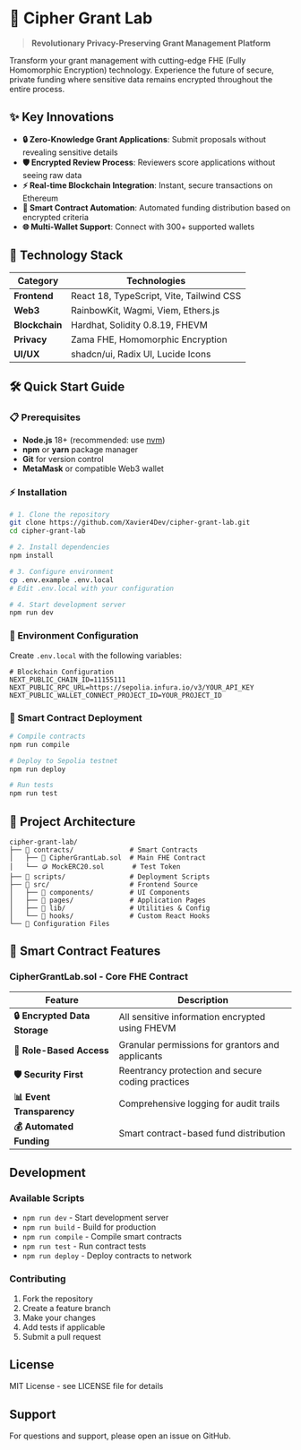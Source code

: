 # 🔐 Cipher Grant Lab

> **Revolutionary Privacy-Preserving Grant Management Platform**

Transform your grant management with cutting-edge FHE (Fully Homomorphic Encryption) technology. Experience the future of secure, private funding where sensitive data remains encrypted throughout the entire process.

## ✨ Key Innovations

- **🔒 Zero-Knowledge Grant Applications**: Submit proposals without revealing sensitive details
- **🛡️ Encrypted Review Process**: Reviewers score applications without seeing raw data  
- **⚡ Real-time Blockchain Integration**: Instant, secure transactions on Ethereum
- **🎯 Smart Contract Automation**: Automated funding distribution based on encrypted criteria
- **🌐 Multi-Wallet Support**: Connect with 300+ supported wallets

## 🚀 Technology Stack

| Category | Technologies |
|----------|-------------|
| **Frontend** | React 18, TypeScript, Vite, Tailwind CSS |
| **Web3** | RainbowKit, Wagmi, Viem, Ethers.js |
| **Blockchain** | Hardhat, Solidity 0.8.19, FHEVM |
| **Privacy** | Zama FHE, Homomorphic Encryption |
| **UI/UX** | shadcn/ui, Radix UI, Lucide Icons |

## 🛠️ Quick Start Guide

### 📋 Prerequisites

- **Node.js** 18+ (recommended: use [nvm](https://github.com/nvm-sh/nvm))
- **npm** or **yarn** package manager
- **Git** for version control
- **MetaMask** or compatible Web3 wallet

### ⚡ Installation

```bash
# 1. Clone the repository
git clone https://github.com/Xavier4Dev/cipher-grant-lab.git
cd cipher-grant-lab

# 2. Install dependencies
npm install

# 3. Configure environment
cp .env.example .env.local
# Edit .env.local with your configuration

# 4. Start development server
npm run dev
```

### 🔧 Environment Configuration

Create `.env.local` with the following variables:

```env
# Blockchain Configuration
NEXT_PUBLIC_CHAIN_ID=11155111
NEXT_PUBLIC_RPC_URL=https://sepolia.infura.io/v3/YOUR_API_KEY
NEXT_PUBLIC_WALLET_CONNECT_PROJECT_ID=YOUR_PROJECT_ID
```

### 🚀 Smart Contract Deployment

```bash
# Compile contracts
npm run compile

# Deploy to Sepolia testnet
npm run deploy

# Run tests
npm run test
```

## 📁 Project Architecture

```
cipher-grant-lab/
├── 📁 contracts/              # Smart Contracts
│   ├── 🔐 CipherGrantLab.sol  # Main FHE Contract
│   └── 🪙 MockERC20.sol       # Test Token
├── 📁 scripts/                # Deployment Scripts
├── 📁 src/                    # Frontend Source
│   ├── 📁 components/         # UI Components
│   ├── 📁 pages/              # Application Pages
│   ├── 📁 lib/                # Utilities & Config
│   └── 📁 hooks/              # Custom React Hooks
└── 📄 Configuration Files
```

## 🔐 Smart Contract Features

### CipherGrantLab.sol - Core FHE Contract

| Feature | Description |
|---------|-------------|
| **🔒 Encrypted Data Storage** | All sensitive information encrypted using FHEVM |
| **👥 Role-Based Access** | Granular permissions for grantors and applicants |
| **🛡️ Security First** | Reentrancy protection and secure coding practices |
| **📊 Event Transparency** | Comprehensive logging for audit trails |
| **💰 Automated Funding** | Smart contract-based fund distribution |

## Development

### Available Scripts

- `npm run dev` - Start development server
- `npm run build` - Build for production
- `npm run compile` - Compile smart contracts
- `npm run test` - Run contract tests
- `npm run deploy` - Deploy contracts to network

### Contributing

1. Fork the repository
2. Create a feature branch
3. Make your changes
4. Add tests if applicable
5. Submit a pull request

## License

MIT License - see LICENSE file for details

## Support

For questions and support, please open an issue on GitHub.

